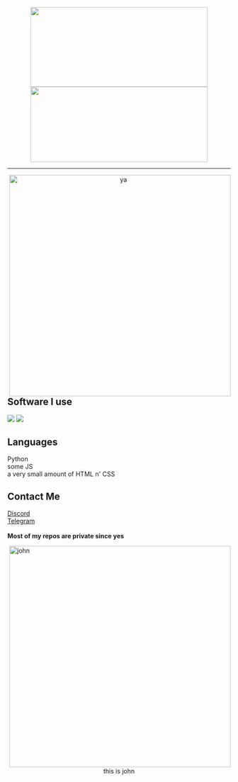 <p align="center">
    <img height="180em" src="https://github-readme-stats.vercel.app/api?username=Daybreak-keks&show_icons=true&theme=dracula&count_private=true&show_icons=true&include_all_commits=true" width="400" height="500"/>
    <img height="170em" src="https://github-readme-stats.vercel.app/api/top-langs/?username=Daybreak-keks&layout=compact&theme=dracula" width="400" height="500"/>
</p>

---

<p align="center">
    <img alt="ya" src="https://cdn.discordapp.com/attachments/826052184713723917/848080274361286676/marchss.gif" align="right" width="500" height="500"/>
</p>

<p align="center">
    <h2>Software I use</h2>
    <img src="https://img.shields.io/badge/-PyCharm-7230b5">
    <img src="https://img.shields.io/badge/-VSCodium-7230b5">
    <h2>Languages</h2>
    <p>
    Python<br>some JS<br>a very small amount of HTML n' CSS
    </p>
    <h2>Contact Me</h2>
    <a href="https://discords.com/bio/p/daybreak">Discord</a>
    <a href="https://t.me/Kabion"><br>Telegram</a>
    <strong><br><br>Most of my repos are private since yes</strong>
</p>

<p align="left">
    <img alt="john" src="https://cdn.discordapp.com/attachments/609574388882210832/650070498209955881/pedo_weeaboo.gif" align="right" width="500" height="500"/>
</p>
<p align="center">this is john</p>


